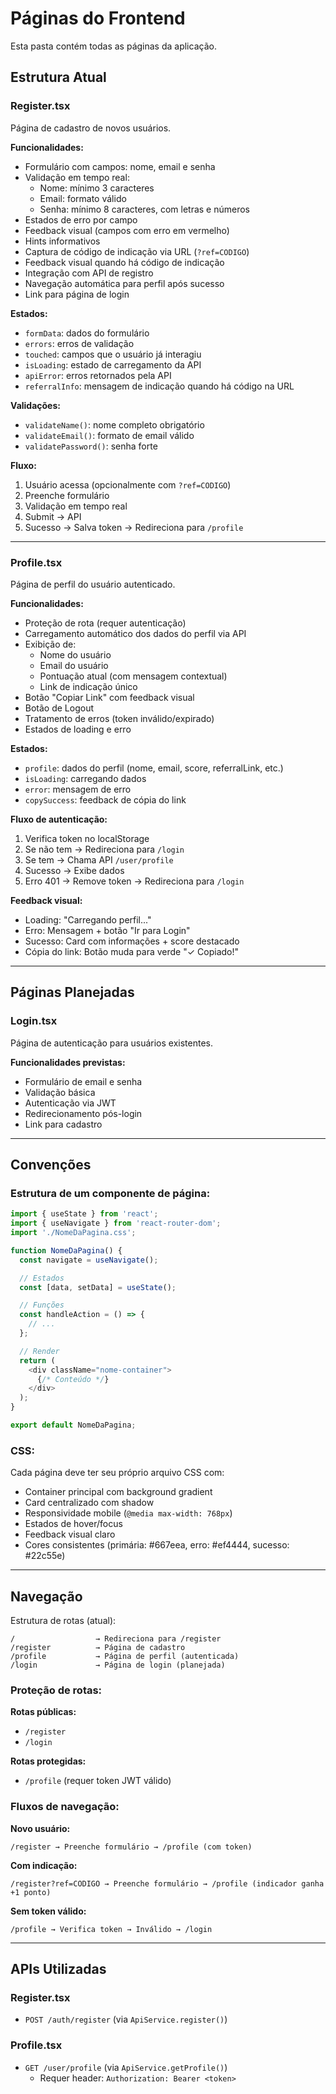 # Páginas do Frontend

Esta pasta contém todas as páginas da aplicação.

## Estrutura Atual

### Register.tsx
Página de cadastro de novos usuários.

**Funcionalidades:**
- Formulário com campos: nome, email e senha
- Validação em tempo real:
  - Nome: mínimo 3 caracteres
  - Email: formato válido
  - Senha: mínimo 8 caracteres, com letras e números
- Estados de erro por campo
- Feedback visual (campos com erro em vermelho)
- Hints informativos
- Captura de código de indicação via URL (`?ref=CODIGO`)
- Feedback visual quando há código de indicação
- Integração com API de registro
- Navegação automática para perfil após sucesso
- Link para página de login

**Estados:**
- `formData`: dados do formulário
- `errors`: erros de validação
- `touched`: campos que o usuário já interagiu
- `isLoading`: estado de carregamento da API
- `apiError`: erros retornados pela API
- `referralInfo`: mensagem de indicação quando há código na URL

**Validações:**
- `validateName()`: nome completo obrigatório
- `validateEmail()`: formato de email válido
- `validatePassword()`: senha forte

**Fluxo:**
1. Usuário acessa (opcionalmente com `?ref=CODIGO`)
2. Preenche formulário
3. Validação em tempo real
4. Submit → API
5. Sucesso → Salva token → Redireciona para `/profile`

---

### Profile.tsx
Página de perfil do usuário autenticado.

**Funcionalidades:**
- Proteção de rota (requer autenticação)
- Carregamento automático dos dados do perfil via API
- Exibição de:
  - Nome do usuário
  - Email do usuário
  - Pontuação atual (com mensagem contextual)
  - Link de indicação único
- Botão "Copiar Link" com feedback visual
- Botão de Logout
- Tratamento de erros (token inválido/expirado)
- Estados de loading e erro

**Estados:**
- `profile`: dados do perfil (nome, email, score, referralLink, etc.)
- `isLoading`: carregando dados
- `error`: mensagem de erro
- `copySuccess`: feedback de cópia do link

**Fluxo de autenticação:**
1. Verifica token no localStorage
2. Se não tem → Redireciona para `/login`
3. Se tem → Chama API `/user/profile`
4. Sucesso → Exibe dados
5. Erro 401 → Remove token → Redireciona para `/login`

**Feedback visual:**
- Loading: "Carregando perfil..."
- Erro: Mensagem + botão "Ir para Login"
- Sucesso: Card com informações + score destacado
- Cópia do link: Botão muda para verde "✓ Copiado!"

---

## Páginas Planejadas

### Login.tsx
Página de autenticação para usuários existentes.

**Funcionalidades previstas:**
- Formulário de email e senha
- Validação básica
- Autenticação via JWT
- Redirecionamento pós-login
- Link para cadastro

---

## Convenções

### Estrutura de um componente de página:

```typescript
import { useState } from 'react';
import { useNavigate } from 'react-router-dom';
import './NomeDaPagina.css';

function NomeDaPagina() {
  const navigate = useNavigate();

  // Estados
  const [data, setData] = useState();

  // Funções
  const handleAction = () => {
    // ...
  };

  // Render
  return (
    <div className="nome-container">
      {/* Conteúdo */}
    </div>
  );
}

export default NomeDaPagina;
```

### CSS:

Cada página deve ter seu próprio arquivo CSS com:
- Container principal com background gradient
- Card centralizado com shadow
- Responsividade mobile (`@media max-width: 768px`)
- Estados de hover/focus
- Feedback visual claro
- Cores consistentes (primária: #667eea, erro: #ef4444, sucesso: #22c55e)

---

## Navegação

Estrutura de rotas (atual):

```
/                  → Redireciona para /register
/register          → Página de cadastro
/profile           → Página de perfil (autenticada)
/login             → Página de login (planejada)
```

### Proteção de rotas:

**Rotas públicas:**
- `/register`
- `/login`

**Rotas protegidas:**
- `/profile` (requer token JWT válido)

### Fluxos de navegação:

**Novo usuário:**
```
/register → Preenche formulário → /profile (com token)
```

**Com indicação:**
```
/register?ref=CODIGO → Preenche formulário → /profile (indicador ganha +1 ponto)
```

**Sem token válido:**
```
/profile → Verifica token → Inválido → /login
```

---

## APIs Utilizadas

### Register.tsx
- `POST /auth/register` (via `ApiService.register()`)

### Profile.tsx
- `GET /user/profile` (via `ApiService.getProfile()`)
  - Requer header: `Authorization: Bearer <token>`
